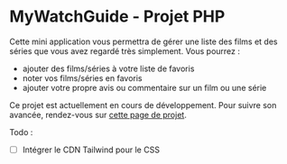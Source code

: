 # MyWatchGuide - Projet PHP

Cette mini application vous permettra de gérer une liste des films et des séries que vous avez regardé très simplement.
Vous pourrez :
- ajouter des films/séries à votre liste de favoris
- noter vos films/séries en favoris
- ajouter votre propre avis ou commentaire sur un film ou une série

Ce projet est actuellement en cours de développement.
Pour suivre son avancée, rendez-vous sur [cette page de projet](https://github.com/users/adriendeval/projects/3).

Todo :
- [ ] Intégrer le CDN Tailwind pour le CSS

